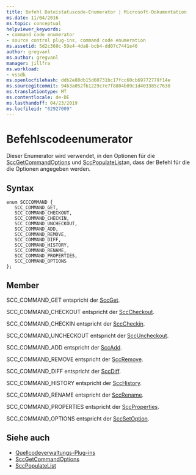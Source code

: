 ```yaml
---
title: Befehl Dateistatuscode-Enumerator | Microsoft-Dokumentation
ms.date: 11/04/2016
ms.topic: conceptual
helpviewer_keywords:
- command code enumerator
- source control plug-ins, command code enumeration
ms.assetid: 5d2c360c-59e4-4da8-bcb4-dd07c7441e40
author: gregvanl
ms.author: gregvanl
manager: jillfra
ms.workload:
- vssdk
ms.openlocfilehash: ddb2e88db15d60731bc17fcc60cb69772779f14e
ms.sourcegitcommit: 94b3a052fb1229c7e7f8804b09c1d403385c7630
ms.translationtype: MT
ms.contentlocale: de-DE
ms.lasthandoff: 04/23/2019
ms.locfileid: "62927009"
---
```

# <a name="command-code-enumerator"></a>Befehlscodeenumerator
Dieser Enumerator wird verwendet, in den Optionen für die [SccGetCommandOptions](../extensibility/sccgetcommandoptions-function.md) und [SccPopulateList](../extensibility/sccpopulatelist-function.md)an, dass der Befehl für die die Optionen angegeben werden.

## <a name="syntax"></a>Syntax

```
enum SCCCOMMAND {
   SCC_COMMAND_GET,
   SCC_COMMAND_CHECKOUT,
   SCC_COMMAND_CHECKIN,
   SCC_COMMAND_UNCHECKOUT,
   SCC_COMMAND_ADD,
   SCC_COMMAND_REMOVE,
   SCC_COMMAND_DIFF,
   SCC_COMMAND_HISTORY,
   SCC_COMMAND_RENAME,
   SCC_COMMAND_PROPERTIES,
   SCC_COMMAND_OPTIONS
};
```

## <a name="members"></a>Member
SCC_COMMAND_GET entspricht der [SccGet](../extensibility/sccget-function.md).

SCC_COMMAND_CHECKOUT entspricht der [SccCheckout](../extensibility/scccheckout-function.md).

SCC_COMMAND_CHECKIN entspricht der [SccCheckin](../extensibility/scccheckin-function.md).

SCC_COMMAND_UNCHECKOUT entspricht der [SccUncheckout](../extensibility/sccuncheckout-function.md).

SCC_COMMAND_ADD entspricht der [SccAdd](../extensibility/sccadd-function.md).

SCC_COMMAND_REMOVE entspricht der [SccRemove](../extensibility/sccremove-function.md).

SCC_COMMAND_DIFF entspricht der [SccDiff](../extensibility/sccdiff-function.md).

SCC_COMMAND_HISTORY entspricht der [SccHistory](../extensibility/scchistory-function.md).

SCC_COMMAND_RENAME entspricht der [SccRename](../extensibility/sccrename-function.md).

SCC_COMMAND_PROPERTIES entspricht der [SccProperties](../extensibility/sccproperties-function.md).

SCC_COMMAND_OPTIONS entspricht der [SccSetOption](../extensibility/sccsetoption-function.md).

## <a name="see-also"></a>Siehe auch
- [Quellcodeverwaltungs-Plug-ins](../extensibility/source-control-plug-ins.md)
- [SccGetCommandOptions](../extensibility/sccgetcommandoptions-function.md)
- [SccPopulateList](../extensibility/sccpopulatelist-function.md)
